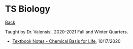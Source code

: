 # TS Biology
[Back](https://andre-ye.github.io)

Taught by Dr. Valensisi, 2020-2021 Fall and Winter Quarters.
- [Textbook Notes - Chemical Basis for Life](https://andre-ye.github.io/biology/chemical-basis-for-life-notes), 10/17/2020
